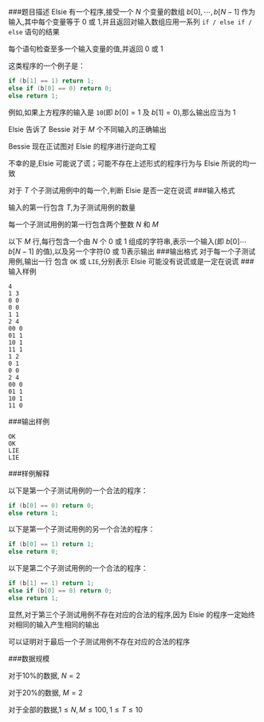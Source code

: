 ###题目描述
$\text{Elsie}$ 有一个程序,接受一个 $N$ 个变量的数组 $b[0], \cdots ,b[N−1]$ 作为输入,其中每个变量等于 $0$ 或 $1$,并且返回对输入数组应用一系列 `if / else if / else` 语句的结果

每个语句检查至多一个输入变量的值,并返回 $0$ 或 $1$

这类程序的一个例子是：

```cpp
if (b[1] == 1) return 1;
else if (b[0] == 0) return 0;
else return 1;
```

例如,如果上方程序的输入是 `10`(即 $b[0]=1$ 及 $b[1]=0$),那么输出应当为 $1$

$\text{Elsie}$ 告诉了 $\text{Bessie}$ 对于 $M$ 个不同输入的正确输出

$\text{Bessie}$ 现在正试图对 $\text{Elsie}$ 的程序进行逆向工程

不幸的是,$\text{Elsie}$ 可能说了谎；可能不存在上述形式的程序行为与 $\text{Elsie}$ 所说的均一致

对于 $T$ 个子测试用例中的每一个,判断 $\text{Elsie}$ 是否一定在说谎
###输入格式

输入的第一行包含 $T$,为子测试用例的数量

每一个子测试用例的第一行包含两个整数 $N$ 和 $M$

以下 $M$ 行,每行包含一个由 $N$ 个 $0$ 或 $1$ 组成的字符串,表示一个输入(即 $b[0] \cdots b[N−1]$ 的值),以及另一个字符($0$ 或 $1$)表示输出
###输出格式
对于每一个子测试用例,输出一行
包含 $\texttt{OK}$ 或 $\texttt{LIE}$,分别表示 $\text{Elsie}$ 可能没有说谎或是一定在说谎
###输入样例
```
4
1 3
0 0
0 0
1 1
2 4
00 0
01 1
10 1
11 1
1 2
0 1
0 0
2 4
00 0
01 1
10 1
11 0
```
###输出样例
```
OK
OK
LIE
LIE
```
###样例解释

以下是第一个子测试用例的一个合法的程序：

```cpp
if (b[0] == 0) return 0;
else return 1;
```

以下是第一个子测试用例的另一个合法的程序：

```cpp
if (b[0] == 1) return 1;
else return 0;
```

以下是第二个子测试用例的一个合法的程序：
```cpp
if (b[1] == 1) return 1;
else if (b[0] == 0) return 0;
else return 1;
```

显然,对于第三个子测试用例不存在对应的合法的程序,因为 $\text{Elsie}$ 的程序一定始终对相同的输入产生相同的输出

可以证明对于最后一个子测试用例不存在对应的合法的程序

###数据规模

对于$10\%$的数据, $N=2$

对于$20\%$的数据, $M=2$

对于全部的数据,$1 \leq N,M \leq 100,1 \le T \le 10$